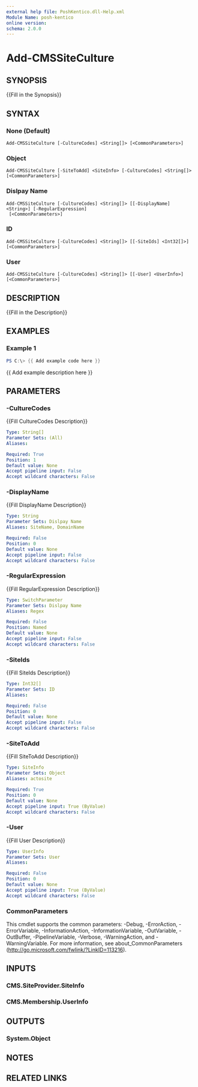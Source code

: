 ```yaml
---
external help file: PoshKentico.dll-Help.xml
Module Name: posh-kentico
online version:
schema: 2.0.0
---
```


# Add-CMSSiteCulture

## SYNOPSIS
{{Fill in the Synopsis}}

## SYNTAX

### None (Default)
```
Add-CMSSiteCulture [-CultureCodes] <String[]> [<CommonParameters>]
```

### Object
```
Add-CMSSiteCulture [-SiteToAdd] <SiteInfo> [-CultureCodes] <String[]> [<CommonParameters>]
```

### Dislpay Name
```
Add-CMSSiteCulture [-CultureCodes] <String[]> [[-DisplayName] <String>] [-RegularExpression]
 [<CommonParameters>]
```

### ID
```
Add-CMSSiteCulture [-CultureCodes] <String[]> [[-SiteIds] <Int32[]>] [<CommonParameters>]
```

### User
```
Add-CMSSiteCulture [-CultureCodes] <String[]> [[-User] <UserInfo>] [<CommonParameters>]
```

## DESCRIPTION
{{Fill in the Description}}

## EXAMPLES

### Example 1
```powershell
PS C:\> {{ Add example code here }}
```

{{ Add example description here }}

## PARAMETERS

### -CultureCodes
{{Fill CultureCodes Description}}

```yaml
Type: String[]
Parameter Sets: (All)
Aliases:

Required: True
Position: 1
Default value: None
Accept pipeline input: False
Accept wildcard characters: False
```

### -DisplayName
{{Fill DisplayName Description}}

```yaml
Type: String
Parameter Sets: Dislpay Name
Aliases: SiteName, DomainName

Required: False
Position: 0
Default value: None
Accept pipeline input: False
Accept wildcard characters: False
```

### -RegularExpression
{{Fill RegularExpression Description}}

```yaml
Type: SwitchParameter
Parameter Sets: Dislpay Name
Aliases: Regex

Required: False
Position: Named
Default value: None
Accept pipeline input: False
Accept wildcard characters: False
```

### -SiteIds
{{Fill SiteIds Description}}

```yaml
Type: Int32[]
Parameter Sets: ID
Aliases:

Required: False
Position: 0
Default value: None
Accept pipeline input: False
Accept wildcard characters: False
```

### -SiteToAdd
{{Fill SiteToAdd Description}}

```yaml
Type: SiteInfo
Parameter Sets: Object
Aliases: actosite

Required: True
Position: 0
Default value: None
Accept pipeline input: True (ByValue)
Accept wildcard characters: False
```

### -User
{{Fill User Description}}

```yaml
Type: UserInfo
Parameter Sets: User
Aliases:

Required: False
Position: 0
Default value: None
Accept pipeline input: True (ByValue)
Accept wildcard characters: False
```

### CommonParameters
This cmdlet supports the common parameters: -Debug, -ErrorAction, -ErrorVariable, -InformationAction, -InformationVariable, -OutVariable, -OutBuffer, -PipelineVariable, -Verbose, -WarningAction, and -WarningVariable.
For more information, see about_CommonParameters (http://go.microsoft.com/fwlink/?LinkID=113216).

## INPUTS

### CMS.SiteProvider.SiteInfo

### CMS.Membership.UserInfo

## OUTPUTS

### System.Object
## NOTES

## RELATED LINKS
